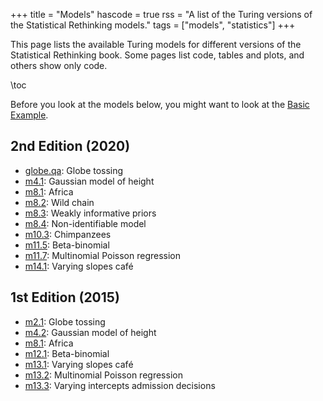 +++
title = "Models"
hascode = true
rss = "A list of the Turing versions of the Statistical Rethinking models."
tags = ["models", "statistics"]
+++

This page lists the available Turing models for different versions of the Statistical Rethinking book.
Some pages list code, tables and plots, and others show only code.

\toc

Before you look at the models below, you might want to look at the [Basic Example](basic-example).

## 2nd Edition (2020)

- [globe.qa](globe-tossing): Globe tossing
- [m4.1](height): Gaussian model of height
- [m8.1](africa): Africa
- [m8.2](wild-chain): Wild chain
- [m8.3](weakly-informative-priors): Weakly informative priors
- [m8.4](non-identifiable): Non-identifiable model
- [m10.3](chimpanzees): Chimpanzees
- [m11.5](beta-binomial): Beta-binomial
- [m11.7](multinomial-poisson): Multinomial Poisson regression
- [m14.1](varying-slopes-cafe): Varying slopes café

## 1st Edition (2015)

- [m2.1](globe-tossing): Globe tossing
- [m4.2](height): Gaussian model of height
- [m8.1](africa): Africa
- [m12.1](beta-binomial): Beta-binomial
- [m13.1](varying-slopes-cafe): Varying slopes café
- [m13.2](multinomial-poisson): Multinomial Poisson regression
- [m13.3](varying-intercepts-admission): Varying intercepts admission decisions

